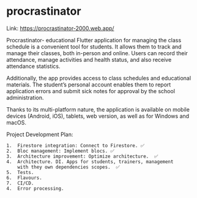 # procrastinator

Link: https://procrastinator-2000.web.app/

Procrastinator- educational Flutter application for managing the class schedule is a convenient tool for students. It allows them to track and manage their classes, both in-person and online. Users can record their attendance, manage activities and health status, and also receive attendance statistics.

Additionally, the app provides access to class schedules and educational materials. The student’s personal account enables them to report application errors and submit sick notes for approval by the school administration.

Thanks to its multi-platform nature, the application is available on mobile devices (Android, iOS), tablets, web version, as well as for Windows and macOS.

Project Development Plan:

    1.	Firestore integration: Connect to Firestore. ✅
    2.	Bloc management: Implement blocs. ✅
    3.  Architecture improvement: Optimize architecture.  ✅
    4.  Architecture. DI. Apps for students, trainers, management
        with they own dependencies scopes.  ✅
    5.  Tests.
    6.  Flavours.
    7.  CI/CD.
    4.	Error processing.
